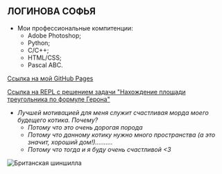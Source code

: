## ЛОГИНОВА СОФЬЯ

+ Мои профессиональные компитенции:
  - Adobe Photoshop;
  - Python;
  - C/C++;
  - HTML/CSS;
  - Pascal ABC.
  
 [Ссылка на мой GitHub Pages](https://sonyadk.github.io/LoginovaSofiaWeb/ "Ссылочка")
 
 [Ссылка на REPL с решением задачи "Нахождение площади треугольника по формуле Герона"](https://repl.it/@sonyadk/oups "Ссылочка на задание")
 
+ _Лучшей мотивацией для меня служит счастливая морда моего будещего котика. Почему?_
  - _Потому что это очень дорогая порода_
  - _Потому что данному котику нужно много пространства (а это значит, хороший дом!).........._
  - _Потому что тогда и я буду очень счастливой <3_
  
 ![Британская шиншилла](https://i.pinimg.com/originals/be/1c/4d/be1c4dee3f392556b240fe4e40c6e0c8.jpg)
